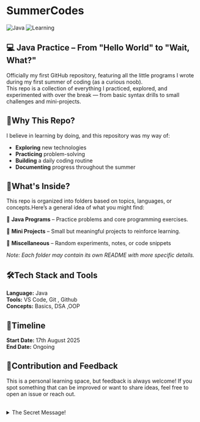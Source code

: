 # SummerCodes
![Java](https://img.shields.io/badge/Code-Java-blue?style=flat&logo=java) 
![Learning](https://img.shields.io/badge/Level-Beginner-brightgreen) 
## 💻 Java Practice – From "Hello World" to "Wait, What?" 
Officially my first GitHub repository, featuring all the little programs I wrote during my first summer of coding (as a curious noob). <br> 
This repo is a collection of everything I practiced, explored, and experimented with over the break — from basic syntax drills to small challenges and mini-projects.

## 🧪Why This Repo? 
I believe in learning by doing, and this repository was my way of:
- **Exploring** new technologies
- **Practicing** problem-solving
- **Building** a daily coding routine
- **Documenting** progress throughout the summer

## 📌What's Inside? 
This repo is organized into folders based on topics, languages, or concepts.Here’s a general idea of what you might find: 

🔹 **Java Programs** – Practice problems and core programming exercises. 

🔹 **Mini Projects** – Small but meaningful projects to reinforce learning. 

🔹 **Miscellaneous** – Random experiments, notes, or code snippets 

*Note: Each folder may contain its own README with more specific details.* 

## 🛠️Tech Stack and Tools 
**Language:** Java<br> 
**Tools:** VS Code, Git , Github<br> 
**Concepts:** Basics, DSA ,OOP

## 📅Timeline 
**Start Date:** 17th August 2025<br> 
**End Date:** Ongoing 

## 🤝Contribution and Feedback 
This is a personal learning space, but feedback is always welcome! If you spot something that can be improved or want to share ideas, feel free to open an issue or reach out.
<br>
<br>
<details>
<summary>The Secret Message!</summary>
  
***If you’ve read this far, you're either:***
<br>

*A. Really curious*<br>
*B. Really bored*<br>
*C. A future me wondering what baby-me was doing in 2025*<br>

*Either way — thanks for stopping by!* 😄<br>
*Now go write some code... or take a nap. Both are productive.*
</details>
